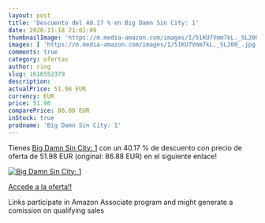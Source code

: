 ```yaml
---
layout: post
title: 'Descuento del 40.17 % en Big Damn Sin City: 1'
date: 2020-11-18 21:01:09
thumbnailImage: 'https://m.media-amazon.com/images/I/51KU7Vmm7kL._SL200_.jpg'
images: [ 'https://m.media-amazon.com/images/I/51KU7Vmm7kL._SL200_.jpg' ]
comments: true
category: ofertas
author: ring
slug: 1616552379
description:
actualPrice: 51.98 EUR
currency: EUR
price: 51.98
comparePrice: 86.88 EUR
inStock: true
prodname: 'Big Damn Sin City: 1'
---
```


Tienes [Big Damn Sin City: 1](https://www.amazon.es/dp/1616552379/?tag=tolees-21) con un 40.17 % de descuento con precio de oferta de 51.98 EUR (original: 86.88 EUR) en el siguiente enlace!

[![Big Damn Sin City: 1](https://m.media-amazon.com/images/I/51KU7Vmm7kL._SL200_.jpg)](https://www.amazon.es/dp/1616552379/?tag=tolees-21)

[Accede a la oferta!!](https://www.amazon.es/dp/1616552379/?tag=tolees-21)

Links participate in Amazon Associate program and might generate a comission on qualifying sales


